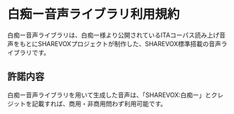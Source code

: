 # 白痴ー音声ライブラリ利用規約

白痴ー音声ライブラリは、白痴ー様より公開されているITAコーパス読み上げ音声をもとにSHAREVOXプロジェクトが制作した、SHAREVOX標準搭載の音声ライブラリです。

## 許諾内容

白痴ー音声ライブラリを用いて生成した音声は、「SHAREVOX:白痴ー」とクレジットを記載すれば、商用・非商用問わず利用可能です。
